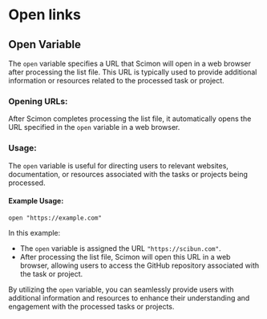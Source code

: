# Open links

## Open Variable

The `open` variable specifies a URL that Scimon will open in a web browser after processing the list file. This URL is typically used to provide additional information or resources related to the processed task or project.

### Opening URLs:

After Scimon completes processing the list file, it automatically opens the URL specified in the `open` variable in a web browser.

### Usage:

The `open` variable is useful for directing users to relevant websites, documentation, or resources associated with the tasks or projects being processed.

#### Example Usage:

```plaintext
open "https://example.com"
```

In this example:

- The `open` variable is assigned the URL `"https://scibun.com"`.
- After processing the list file, Scimon will open this URL in a web browser, allowing users to access the GitHub repository associated with the task or project.

By utilizing the `open` variable, you can seamlessly provide users with additional information and resources to enhance their understanding and engagement with the processed tasks or projects.
